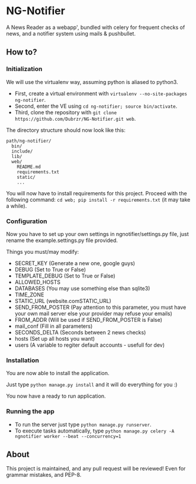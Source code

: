 # NG-Notifier
A News Reader as a webapp', bundled with celery for frequent checks of news, and a notifier system using mails &amp; pushbullet.

## How to?

### Initialization

We will use the virtualenv way, assuming python is aliased to python3.

* First, create a virtual environment with `virtualenv --no-site-packages ng-notifier`.
* Second, enter the VE using `cd ng-notifier; source bin/activate`.
* Third, clone the repository with `git clone https://github.com/Dubrzr/NG-Notifier.git web`.

The directory structure should now look like this:

```
path/ng-notifier/
  bin/
  include/
  lib/
  web/
    README.md
    requirements.txt
    static/
    ...
```

You will now have to install requirements for this project. Proceed with the
following command: `cd web; pip install -r requirements.txt` (it may take a while).

### Configuration

Now you have to set up your own settings in ngnotifier/settings.py file, just rename the example.settings.py file provided.

Things you must/may modify:

* SECRET_KEY (Generate a new one, google guys)
* DEBUG (Set to True or False)
* TEMPLATE_DEBUG (Set to True or False)
* ALLOWED_HOSTS
* DATABASES (You may use something else than sqlite3)
* TIME_ZONE
* STATIC_URL (website.comSTATIC_URL)
* SEND_FROM_POSTER (Pay attention to this parameter, you must have your own
  mail server else your provider may refuse your emails)
* FROM_ADDR (Will be used if SEND_FROM_POSTER is False)
* mail_conf (Fill in all parameters)
* SECONDS_DELTA (Seconds between 2 news checks)
* hosts (Set up all hosts you want)
* users (A variable to regiter default accounts - usefull for dev)

### Installation

You are now able to install the application.

Just type `python manage.py install` and it will do everything for you :)

You now have a ready to run application.

### Running the app

* To run the server just type `python manage.py runserver`.
* To execute tasks automatically, type `python manage.py celery -A ngnotifier
  worker --beat --concurrency=1`

## About

This project is maintained, and any pull request will be reviewed! Even for
grammar mistakes, and PEP-8.
